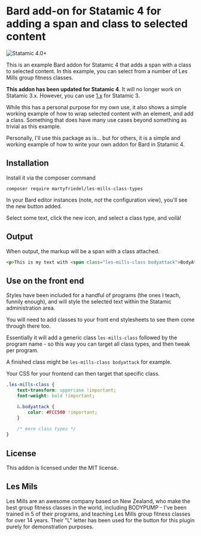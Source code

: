 # Bard add-on for Statamic 4 for adding a span and class to selected content

![Statamic 4.0+](https://img.shields.io/badge/Statamic-4.0+-FF269E?style=for-the-badge&link=https://statamic.com)

This is an example Bard addon for Statamic 4 that adds a span with a class to selected content. In this example, you can
select from a number of Les Mills group fitness classes.

**This addon has been updated for Statamic 4**. It will no longer work on Statamic 3.x. However, you can use [1.x](https://github.com/martyf/les-mills-class-types/releases/tag/1.2) for Statamic 3.

While this has a personal purpose for my own use, it also shows a simple working example of how to wrap selected content
with an element, and add a class. Something that does have many use cases beyond something as trivial as this example.

Personally, I'll use this package as is... but for others, it is a simple and working example of how to write your own
addon for Bard in Statamic 4.

## Installation

Install it via the composer command

```
composer require martyfriedel/les-mills-class-types
```

In your Bard editor instances (note, *not* the configuration view), you'll see the new button added.

Select some text, click the new icon, and select a class type, and voilà!

## Output

When output, the markup will be a span with a class attached.

```html
<p>This is my text with <span class="les-mills-class bodyattack">BodyAttack</span> highlighted using the addon.</p>
```


## Use on the front end

Styles have been included for a handful of programs (the ones I teach, funnily enough), and will style the selected text
within the Statamic administration area.

You will need to add classes to your front end stylesheets to see them come through there too.

Essentially it will add a generic class ``les-mills-class`` followed by the program name - so this way you can target
all class types, and then tweak per program.

A finished class might be ``les-mills-class bodyattack`` for example.

Your CSS for your frontend can then target that specific class.

```scss
.les-mills-class {
    text-transform: uppercase !important;
    font-weight: bold !important;

    &.bodyattack {
        color: #FCC500 !important;
    }
    
    /* more class types */
}
```

## License

This addon is licensed under the MIT license.

## Les Mils

Les Mills are an awesome company based on New Zealand, who make the best group fitness classes in the world, including
BODYPUMP - I've been trained in 5 of their programs, and teaching Les Mills group fitness classes for over 14 years.
Their "L" letter has been used for the button for this plugin purely for demonstration purposes.
